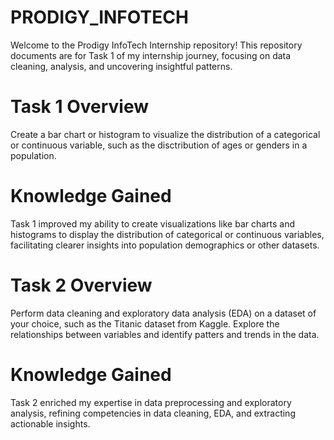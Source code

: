 # PRODIGY_INFOTECH
Welcome to the Prodigy InfoTech Internship repository! This repository documents are for Task 1 of my internship journey, focusing on data cleaning, analysis, and uncovering insightful patterns.

# Task 1 Overview
Create a bar chart or histogram to visualize the distribution of a categorical or continuous variable, such as the disctribution of ages or genders in a population.

# Knowledge Gained
Task 1 improved my ability to create visualizations like bar charts and histograms to display the distribution of categorical or continuous variables, facilitating clearer insights into population demographics or other datasets.

# Task 2 Overview
Perform data cleaning and exploratory data analysis (EDA) on a dataset of your choice, such as the Titanic dataset from Kaggle. Explore the relationships between variables and identify patters and trends in the data.

# Knowledge Gained
Task 2 enriched my expertise in data preprocessing and exploratory analysis, refining competencies in data cleaning, EDA, and extracting actionable insights.

